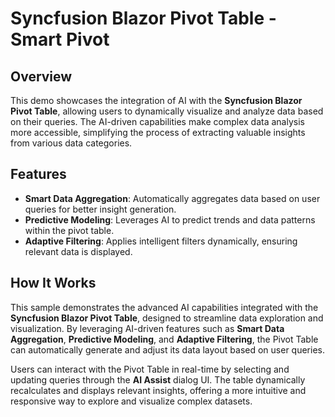 # Syncfusion Blazor Pivot Table - Smart Pivot

## Overview

This demo showcases the integration of AI with the **Syncfusion Blazor Pivot Table**, allowing users to dynamically visualize and analyze data based on their queries. The AI-driven capabilities make complex data analysis more accessible, simplifying the process of extracting valuable insights from various data categories.

## Features

- **Smart Data Aggregation**: Automatically aggregates data based on user queries for better insight generation.
- **Predictive Modeling**: Leverages AI to predict trends and data patterns within the pivot table.
- **Adaptive Filtering**: Applies intelligent filters dynamically, ensuring relevant data is displayed.

## How It Works

This sample demonstrates the advanced AI capabilities integrated with the **Syncfusion Blazor Pivot Table**, designed to streamline data exploration and visualization. By leveraging AI-driven features such as **Smart Data Aggregation**, **Predictive Modeling**, and **Adaptive Filtering**, the Pivot Table can automatically generate and adjust its data layout based on user queries.

Users can interact with the Pivot Table in real-time by selecting and updating queries through the **AI Assist** dialog UI. The table dynamically recalculates and displays relevant insights, offering a more intuitive and responsive way to explore and visualize complex datasets.
